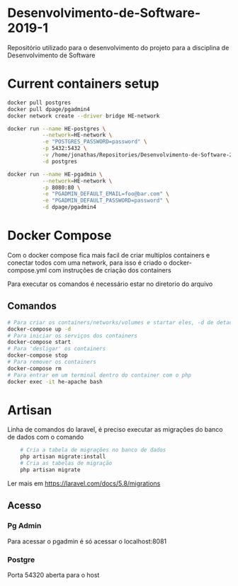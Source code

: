 # Desenvolvimento-de-Software-2019-1
Repositório utilizado para o desenvolvimento do projeto para a disciplina de Desenvolvimento de Software

# Current containers setup
``` bash
docker pull postgres
docker pull dpage/pgadmin4
docker network create --driver bridge HE-network

docker run --name HE-postgres \
           --network=HE-network \
           -e "POSTGRES_PASSWORD=password" \
           -p 5432:5432 \
           -v /home/jonathas/Repositories/Desenvolvimento-de-Software-2019-1/Postgres:/var/lib/postgresql/data:z \
           -d postgres

docker run --name HE-pgadmin \
           --network=HE-network \
           -p 8080:80 \
           -e "PGADMIN_DEFAULT_EMAIL=foo@bar.com" \
           -e "PGADMIN_DEFAULT_PASSWORD=password" \
           -d dpage/pgadmin4

```
# Docker Compose
Com o docker compose fica mais facil de criar multiplos containers e conectar todos com uma network, para isso é criado o docker-compose.yml com instruções de criação dos containers

Para executar os comandos é necessário estar no diretorio do arquivo

## Comandos 

``` bash
# Para criar os containers/networks/volumes e startar eles, -d de detached
docker-compose up -d
# Para iniciar os serviços dos containers
docker-compose start
# Para 'desligar' os containers
docker-compose stop
# Para remover os containers
docker-compose rm
# Para entrar em um terminal dentro do container com o php
docker exec -it he-apache bash
```

# Artisan

Linha de comandos do laravel, é preciso executar as migrações do banco de dados com o comando  
``` bash
    # Cria a tabela de migrações no banco de dados
    php artisan migrate:install
    # Cria as tabelas de migração
    php artisan migrate
```
Ler mais em https://laravel.com/docs/5.8/migrations

## Acesso
### Pg Admin
Para acessar o pgadmin é só acessar o localhost:8081
### Postgre
Porta 54320 aberta para o host
